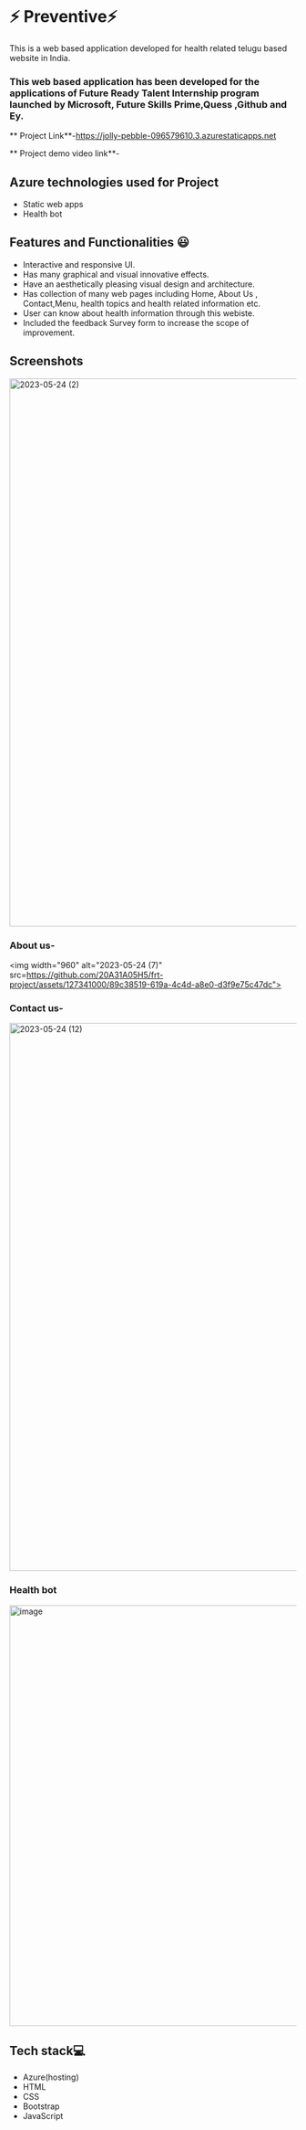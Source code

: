 # ⚡ Preventive⚡

This is a web based application developed for health related telugu based website in India.

### This web based application has been developed for the applications of Future Ready Talent Internship program launched by Microsoft, Future Skills Prime,Quess ,Github and Ey.

** Project Link**-https://jolly-pebble-096579610.3.azurestaticapps.net

** Project demo video link**-

## Azure technologies used for Project 
- Static web apps
- Health bot
 
## Features and Functionalities 😃
- Interactive and responsive UI.
- Has many graphical and visual innovative effects.
- Have an aesthetically pleasing visual design and architecture.
- Has collection of many web pages including Home, About Us , Contact,Menu, health topics and health related information etc.
- User can know about health information through this webiste.
- Included the feedback Survey form to increase the scope of improvement.

## Screenshots


<img width="960" alt="2023-05-24 (2)" src="https://github.com/20A31A05H5/frt-project/assets/127341000/6e3e6d34-a405-4a23-93f2-331971af6a21">



### About us-
<img width="960" alt="2023-05-24 (7)" src=https://github.com/20A31A05H5/frt-project/assets/127341000/89c38519-619a-4c4d-a8e0-d3f9e75c47dc">


### Contact us-



<img width="960" alt="2023-05-24 (12)" src="https://github.com/20A31A05H5/frt-project/assets/127341000/b48bc02c-2c6f-4455-b45f-58fe53c46c6f">

### Health bot
<img width="737" alt="image" src="https://github.com/20A31A05H5/frt-project/assets/127341000/19a1b3bc-d27b-45e3-8ac2-8037e82a5800">



## Tech stack💻
- Azure(hosting)
- HTML
- CSS
- Bootstrap
- JavaScript
